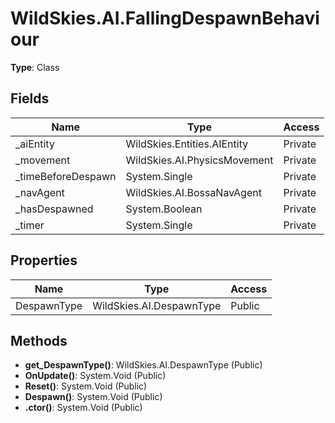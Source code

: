 ﻿# WildSkies.AI.FallingDespawnBehaviour

**Type**: Class

## Fields

| Name | Type | Access |
|------|------|--------|
| _aiEntity | WildSkies.Entities.AIEntity | Private |
| _movement | WildSkies.AI.PhysicsMovement | Private |
| _timeBeforeDespawn | System.Single | Private |
| _navAgent | WildSkies.AI.BossaNavAgent | Private |
| _hasDespawned | System.Boolean | Private |
| _timer | System.Single | Private |

## Properties

| Name | Type | Access |
|------|------|--------|
| DespawnType | WildSkies.AI.DespawnType | Public |

## Methods

- **get_DespawnType()**: WildSkies.AI.DespawnType (Public)
- **OnUpdate()**: System.Void (Public)
- **Reset()**: System.Void (Public)
- **Despawn()**: System.Void (Public)
- **.ctor()**: System.Void (Public)

